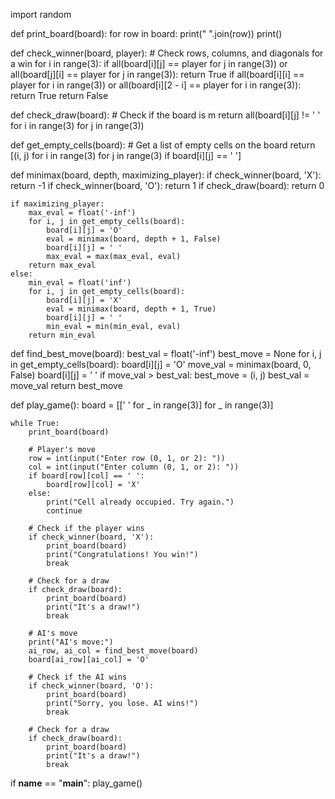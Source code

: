 import random

def print_board(board):
    for row in board:
        print(" ".join(row))
    print()

def check_winner(board, player):
    # Check rows, columns, and diagonals for a win
    for i in range(3):
        if all(board[i][j] == player for j in range(3)) or all(board[j][i] == player for j in range(3)):
            return True
    if all(board[i][i] == player for i in range(3)) or all(board[i][2 - i] == player for i in range(3)):
        return True
    return False

def check_draw(board):
    # Check if the board is m
    return all(board[i][j] != ' ' for i in range(3) for j in range(3))

def get_empty_cells(board):
    # Get a list of empty cells on the board
    return [(i, j) for i in range(3) for j in range(3) if board[i][j] == ' ']

def minimax(board, depth, maximizing_player):
    if check_winner(board, 'X'):
        return -1
    if check_winner(board, 'O'):
        return 1
    if check_draw(board):
        return 0

    if maximizing_player:
        max_eval = float('-inf')
        for i, j in get_empty_cells(board):
            board[i][j] = 'O'
            eval = minimax(board, depth + 1, False)
            board[i][j] = ' '
            max_eval = max(max_eval, eval)
        return max_eval
    else:
        min_eval = float('inf')
        for i, j in get_empty_cells(board):
            board[i][j] = 'X'
            eval = minimax(board, depth + 1, True)
            board[i][j] = ' '
            min_eval = min(min_eval, eval)
        return min_eval

def find_best_move(board):
    best_val = float('-inf')
    best_move = None
    for i, j in get_empty_cells(board):
        board[i][j] = 'O'
        move_val = minimax(board, 0, False)
        board[i][j] = ' '
        if move_val > best_val:
            best_move = (i, j)
            best_val = move_val
    return best_move

def play_game():
    board = [[' ' for _ in range(3)] for _ in range(3)]

    while True:
        print_board(board)

        # Player's move
        row = int(input("Enter row (0, 1, or 2): "))
        col = int(input("Enter column (0, 1, or 2): "))
        if board[row][col] == ' ':
            board[row][col] = 'X'
        else:
            print("Cell already occupied. Try again.")
            continue

        # Check if the player wins
        if check_winner(board, 'X'):
            print_board(board)
            print("Congratulations! You win!")
            break

        # Check for a draw
        if check_draw(board):
            print_board(board)
            print("It's a draw!")
            break               

        # AI's move
        print("AI's move:")
        ai_row, ai_col = find_best_move(board)
        board[ai_row][ai_col] = 'O'

        # Check if the AI wins
        if check_winner(board, 'O'):
            print_board(board)
            print("Sorry, you lose. AI wins!")
            break

        # Check for a draw
        if check_draw(board):
            print_board(board)
            print("It's a draw!")
            break

if __name__ == "__main__":
    play_game()

